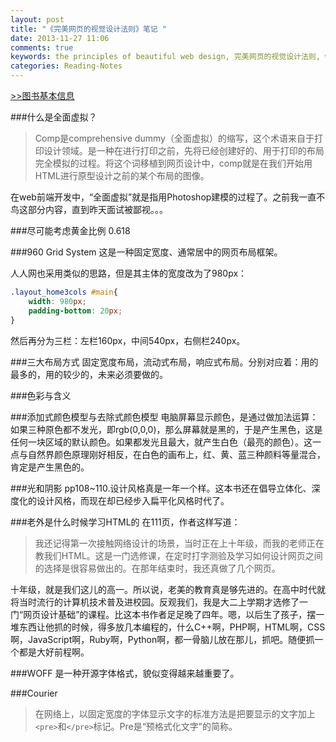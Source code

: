 ```yaml
---
layout: post
title: "《完美网页的视觉设计法则》笔记 "
date: 2013-11-27 11:06
comments: true
keywords: the principles of beautiful web design, 完美网页的视觉设计法则, web前端, 设计, 切图
categories: Reading-Notes
---
```

<a href="http://book.douban.com/subject/6978720/" class="douban_book" name="6978720" target="_blank" title="去豆瓣看看这本书~~">>>图书基本信息</a>

###什么是全面虚拟？
> Comp是comprehensive dummy（全面虚拟）的缩写，这个术语来自于打印设计领域。是一种在进行打印之前，先将已经创建好的、用于打印的布局完全模拟的过程。将这个词移植到网页设计中，comp就是在我们开始用HTML进行原型设计之前的某个布局的图像。

在web前端开发中，“全面虚拟”就是指用Photoshop建模的过程了。之前我一直不鸟这部分内容，直到昨天面试被鄙视。。。
<!-- more -->
###尽可能考虑黄金比例
0.618

###960 Grid System
这是一种固定宽度、通常居中的网页布局框架。

人人网也采用类似的思路，但是其主体的宽度改为了980px：
``` css
.layout_home3cols #main{
	width: 980px;
	padding-bottom: 20px;
}
```
然后再分为三栏：左栏160px，中间540px，右侧栏240px。

###三大布局方式
固定宽度布局，流动式布局，响应式布局。分别对应着：用的最多的，用的较少的，未来必须要做的。

###色彩与含义

###添加式颜色模型与去除式颜色模型
电脑屏幕显示颜色，是通过做加法运算：如果三种原色都不发光，即rgb(0,0,0)，那么屏幕就是黑的，于是产生黑色，这是任何一块区域的默认颜色。如果都发光且最大，就产生白色（最亮的颜色）。这一点与自然界颜色原理刚好相反，在白色的画布上，红、黄、蓝三种颜料等量混合，肯定是产生黑色的。

###光和阴影
pp108~110.设计风格真是一年一个样。这本书还在倡导立体化、深度化的设计风格，而现在却已经步入扁平化风格时代了。

###老外是什么时候学习HTML的
在111页，作者这样写道：

> 我还记得第一次接触网络设计的场景，当时正在上十年级，而我的老师正在教我们HTML。这是一门选修课，在定时打字测验及学习如何设计网页之间的选择是很容易做出的。在那年结束时，我还真做了几个网页。

十年级，就是我们这儿的高一。所以说，老美的教育真是够先进的。在高中时代就将当时流行的计算机技术普及进校园。反观我们，我是大二上学期才选修了一门“网页设计基础”的课程。比这本书作者足足晚了四年。嗯，以后生了孩子，摆一堆东西让他抓的时候，得多放几本编程的，什么C++啊，PHP啊，HTML啊，CSS啊，JavaScript啊，Ruby啊，Python啊，都一骨脑儿放在那儿，抓吧。随便抓一个都是大好前程啊。

###WOFF
是一种开源字体格式，貌似变得越来越重要了。

###Courier
> 在网络上，以固定宽度的字体显示文字的标准方法是把要显示的文字加上`<pre>`和`</pre>`标记。Pre是“预格式化文字”的简称。